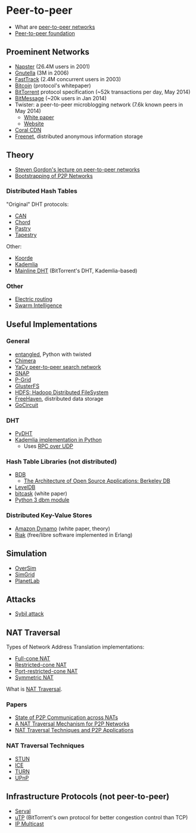 # Peer-to-peer

- What are [peer-to-peer networks](https://en.wikipedia.org/wiki/Peer-to-peer)
- [Peer-to-peer foundation](http://p2pfoundation.net/)


## Proeminent Networks

- [Napster](https://en.wikipedia.org/wiki/Napster) (26.4M users in 2001)
- [Gnutella](https://en.wikipedia.org/wiki/Gnutella) (3M in 2006)
- [FastTrack](https://en.wikipedia.org/wiki/FastTrack) (2.4M concurrent users
  in 2003)
- [Bitcoin](https://bitcoin.org/bitcoin.pdf) (protocol's whitepaper)
- [BitTorrent](http://www.bittorrent.org/beps/bep_0003.html) protocol
  specification (~52k transactions per day, May 2014)
- [BitMessage](https://bitmessage.org/) (~20k users in Jan 2014)
- Twister: a peer-to-peer microblogging network (7.6k known peers in May 2014)
	- [White paper](http://arxiv.org/pdf/1312.7152v1.pdf)
	- [Website](http://twister.net.co/)
- [Coral CDN](http://www.coralcdn.org/)
- [Freenet](https://freenetproject.org/), distributed anonymous information
  storage


## Theory

- [Steven Gordon's lecture on peer-to-peer
  networks](https://www.youtube.com/watch?v=gn95YTkPoZI)
- [Bootstrapping of P2P Networks](http://grothoff.org/christian/bootstrap.pdf)


### Distributed Hash Tables

"Original" DHT protocols:

- [CAN](http://en.wikipedia.org/wiki/Content_addressable_network)
- [Chord](http://en.wikipedia.org/wiki/Chord_project)
- [Pastry](http://en.wikipedia.org/wiki/Pastry_%28DHT%29)
- [Tapestry](http://en.wikipedia.org/wiki/Tapestry_%28DHT%29)

Other:

- [Koorde](http://en.wikipedia.org/wiki/Koorde)
- [Kademlia](http://pdos.csail.mit.edu/~petar/papers/maymounkov-kademlia-lncs.pdf)
- [Mainline DHT](http://en.wikipedia.org/wiki/Mainline_DHT) (BitTorrent's DHT,
  Kademlia-based)


### Other

- [Electric routing](http://arxiv.org/abs/0909.2859)
- [Swarm Intelligence](http://en.wikipedia.org/wiki/Swarm_intelligence)


## Useful Implementations

### General

- [entangled](http://entangled.sourceforge.net), Python with twisted
- [Chimera](http://current.cs.ucsb.edu/projects/chimera/index.html)
- [YaCy peer-to-peer search network](http://yacy.de/)
- [SNAP](http://snap.objectweb.org/)
- [P-Grid](http://en.wikipedia.org/wiki/P-Grid)
- [GlusterFS](http://www.gluster.org/)
- [HDFS: Hadoop Distributed FileSystem](http://www.aosabook.org/en/hdfs.html)
- [FreeHaven](http://www.freehaven.net/overview.html), distributed data storage
- [GoCircuit](https://github.com/gocircuit/circuit)


### DHT

- [PyDHT](https://github.com/isaaczafuta/pydht/blob/master/pydht/pydht.py)
- [Kademlia implementation in Python](https://github.com/bmuller/kademlia)
  - Uses [RPC over UDP](https://github.com/bmuller/rpcudp)


### Hash Table Libraries (not distributed)

- [BDB](https://en.wikipedia.org/wiki/Berkeley_DB)
	- [The Architecture of Open Source Applications: Berkeley
	DB](http://www.aosabook.org/en/bdb.html)
- [LevelDB](https://code.google.com/p/leveldb/)
- [bitcask](http://downloads.basho.com/papers/bitcask-intro.pdf) (white paper)
- [Python 3 dbm module](https://docs.python.org/3/library/dbm.html)


### Distributed Key-Value Stores

- [Amazon
  Dynamo](http://www.allthingsdistributed.com/files/amazon-dynamo-sosp2007.pdf)
  (white paper, theory)
- [Riak](http://basho.com/riak/) (free/libre software implemented in Erlang)


## Simulation

- [OverSim](http://en.wikipedia.org/wiki/OverSim)
- [SimGrid](http://en.wikipedia.org/wiki/SimGrid)
- [PlanetLab](https://www.planet-lab.org/)


## Attacks

- [Sybil attack](https://en.wikipedia.org/wiki/Sybil_attack)


## NAT Traversal

Types of Network Address Translation implementations:

- [Full-cone NAT](http://en.wikipedia.org/wiki/Full_cone_NAT#Full-cone_NAT)
- [Restricted-cone NAT](http://en.wikipedia.org/wiki/Restricted_cone_NAT#Restricted-cone_NAT)
- [Port-restricted-cone NAT](http://en.wikipedia.org/wiki/Port_restricted_cone_NAT#Port-restricted_cone_NAT)
- [Symmetric NAT](http://en.wikipedia.org/wiki/Symmetric_NAT#Symmetric_NAT)

What is [NAT Traversal](http://en.wikipedia.org/wiki/NAT_traversal).


### Papers

- [State of P2P Communication across NATs](http://tools.ietf.org/html/rfc5128)
- [A NAT Traversal Mechanism for P2P
  Networks](http://www.uni-kassel.de/eecs/fileadmin/datas/fb16/Fachgebiete/UC/papers/wacker-nat-traversal.pdf)
- [NAT Traversal Techniques and P2P
  Applications](http://www.tml.tkk.fi/Publications/C/18/hu.pdf)


### NAT Traversal Techniques

- [STUN](http://en.wikipedia.org/wiki/STUN)
- [ICE](http://tools.ietf.org/html/rfc5245)
- [TURN](http://en.wikipedia.org/wiki/Traversal_Using_Relay_NAT)
- [UPnP](http://en.wikipedia.org/wiki/Universal_Plug_and_Play)


## Infrastructure Protocols (not peer-to-peer)

- [Serval](http://www.serval-arch.org/faq/)
- [uTP](http://www.bittorrent.org/beps/bep_0029.html) (BitTorrent's own
  protocol for better congestion control than TCP)
- [IP Multicast](https://en.wikipedia.org/wiki/IP_multicast)
